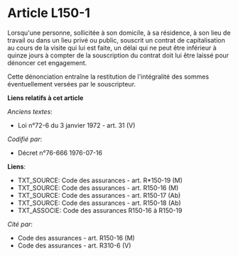 # Article L150-1

Lorsqu'une personne, sollicitée à son domicile, à sa résidence, à son lieu de travail ou dans un lieu privé ou public,
souscrit un contrat de capitalisation au cours de la visite qui lui est faite, un délai qui ne peut être inférieur à quinze
jours à compter de la souscription du contrat doit lui être laissé pour dénoncer cet engagement.

Cette dénonciation entraîne la restitution de l'intégralité des sommes éventuellement versées par le souscripteur.

**Liens relatifs à cet article**

_Anciens textes_:

  - Loi n°72-6 du 3 janvier 1972 - art. 31 (V)

_Codifié par_:

  - Décret n°76-666 1976-07-16

**Liens**:

  - TXT_SOURCE: Code des assurances - art. R*150-19 (M)
  - TXT_SOURCE: Code des assurances - art. R150-16 (M)
  - TXT_SOURCE: Code des assurances - art. R150-17 (Ab)
  - TXT_SOURCE: Code des assurances - art. R150-18 (Ab)
  - TXT_ASSOCIE: Code des assurances R150-16 à R150-19

_Cité par_:

  - Code des assurances - art. R150-16 (M)
  - Code des assurances - art. R310-6 (V)
